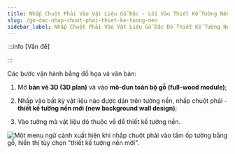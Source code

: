 ```yaml
---
title: Nhấp Chuột Phải Vào Vật Liệu Gỗ Đặc - Lối Vào Thiết Kế Tường Nền Mới
slug: /go-dac-nhap-chuot-phai-thiet-ke-tuong-nen
sidebar_label: Nhấp Chuột Phải Vào Vật Liệu Gỗ Đặc Để Thiết Kế Tường Nền
---
```


:::info [Vấn đề]

:::

Các bước vận hành bằng đồ họa và văn bản:

1. Mở **bản vẽ 3D (3D plan)** và vào **mô-đun toàn bộ gỗ (full-wood module)**;

2. Nhấp vào bất kỳ vật liệu nào được dán trên tường nền, nhấp chuột phải - **thiết kế tường nền mới (new background wall design)**;

3. Vào tường mà vật liệu đó thuộc về để thiết kế tường nền.

![Một menu ngữ cảnh xuất hiện khi nhấp chuột phải vào tấm ốp tường bằng gỗ, hiển thị tùy chọn "thiết kế tường nền mới".](https://storage.googleapis.com/jegavn_kb/images/7c2201b2-0128-407c-a65b-5cf7975b7e11.png)